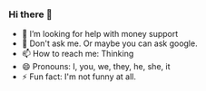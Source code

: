 ### Hi there 👋

<!--
**thchau0/thchau0** is a ✨ _special_ ✨ repository because its `README.md` (this file) appears on your GitHub profile.

Here are some ideas to get you started:

- 🔭 I’m currently working on my homework
- 🌱 I’m currently learning computer language
- 👯 I’m looking to collaborate on some projects
-->
- 🤔 I’m looking for help with money support
- 💬 Don't ask me. Or maybe you can ask google.
- 📫 How to reach me: Thinking
- 😄 Pronouns: I, you, we, they, he, she, it
- ⚡ Fun fact: I'm not funny at all.

